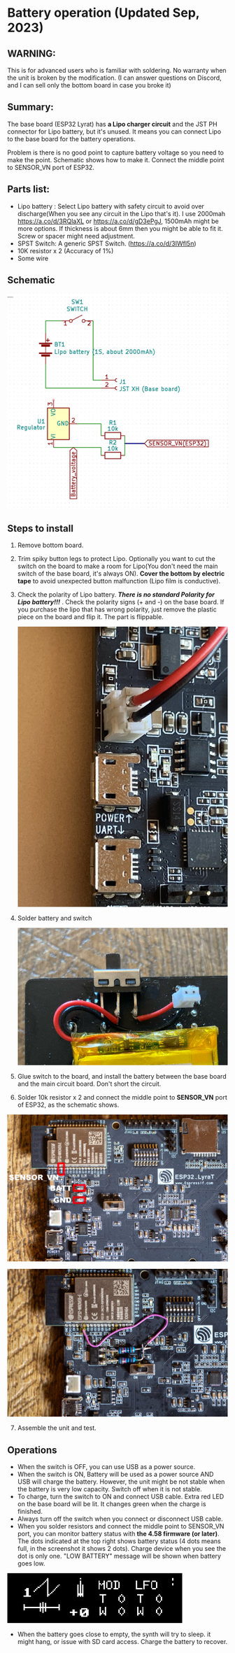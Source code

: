 # Battery operation (Updated Sep, 2023)

## WARNING: 

This is for advanced users who is familiar with soldering. No warranty when the unit is broken by the modification. (I can answer questions on Discord, and I can sell only the bottom board in case you broke it)

## Summary:

The base board (ESP32 Lyrat) has **a Lipo charger circuit** and the JST PH connector for Lipo battery, but it's unused. It means you can connect Lipo to the base board for the battery operations. 

Problem is there is no good point to capture battery voltage so you need to make the point. Schematic shows how to make it. Connect the middle point to SENSOR_VN port of ESP32.

## Parts list:

 - Lipo battery : Select Lipo battery with safety circuit to avoid over discharge(When you see any circuit in the Lipo that's it). I use 2000mah https://a.co/d/3RQlaXL or https://a.co/d/gD3ePgJ, 1500mAh might be more options. If thickness is about 6mm then you might be able to fit it. Screw or spacer might need adjustment.
 - SPST Switch: A generic SPST Switch. (https://a.co/d/3IWfl5n)
 - 10K resistor x 2 (Accuracy of 1%)
 - Some wire

## Schematic

![battery_schematic](./manual_images/battery_schematic.png)

## Steps to install

1. Remove bottom board.

2. Trim spiky button legs to protect Lipo.  Optionally you want to cut the switch on the board to make a room for Lipo(You don't need the main switch of the base board, it's always ON). **Cover the bottom by electric tape** to avoid unexpected button malfunction (Lipo film is conductive).

3. Check the polarity of Lipo battery.  ***There is no standard Polarity for Lipo battery!!!***  . Check the polarity signs (+ and -) on the base board. If you purchase the lipo that has wrong polarity, just remove the plastic piece on the board and flip it. The part is flippable.

   ![battery_connector](./manual_images/battery_connector.jpg)

4. Solder battery and switch

   ![switch_soldering](./manual_images/switch_soldering.png)

5. Glue switch to the board, and install the battery between the base board and the main circuit board. Don't short the circuit.

6. Solder 10k resistor x 2 and connect the middle point to **SENSOR_VN** port of ESP32, as the schematic shows.

![base_pic1](./manual_images/bat_pic1.jpg)

![base_pic2](./manual_images/bat_pic2.jpg)


7. Assemble the unit and test.

## Operations

- When the switch is OFF, you can use USB as a power source.
- When the switch is ON, Battery will be used as a power source AND USB will charge the battery. However, the unit might be not stable when the battery is very low capacity. Switch off when it is not stable.
- To charge, turn the switch to ON and connect USB cable. Extra red LED on the base board will be lit. It changes green when the charge is finished.
- Always turn off the switch when you connect or disconnect USB cable.
- When you solder resistors and connect the middle point to SENSOR_VN port, you can monitor battery status with **the 4.58 firmware (or later)**. The dots indicated at the top right shows battery status (4 dots means full, in the screenshot it shows 2 dots). Charge device when you see the dot is only one. "LOW BATTERY" message will be shown when battery goes low.

![batt_ss](./manual_images/batt_ss.png)

- When the battery goes close to empty, the synth will try to sleep. it might hang, or issue with SD card access. Charge the battery to recover.